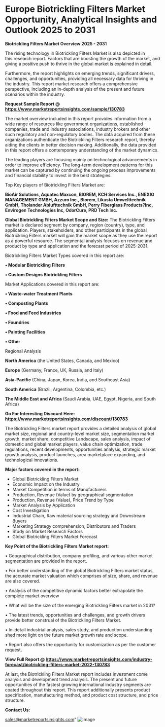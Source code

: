 # Europe Biotrickling Filters Market Opportunity, Analytical Insights and Outlook 2025 to 2031

<Strong> Biotrickling Filters Market Overview 2025 - 2031</strong>

The rising technology in Biotrickling Filters Market is also depicted in this research report. Factors that are boosting the growth of the market, and giving a positive push to thrive in the global market is explained in detail.

Furthermore, the report highlights on emerging trends, significant drivers, challenges, and opportunities, providing all necessary data for thriving in the industry. This report market research offers a comprehensive perspective, including an in-depth analysis of the present and future scenarios within the industry.

<strong>Request Sample Report @ <a href=https://www.marketreportsinsights.com/sample/130783>https://www.marketreportsinsights.com/sample/130783</a></strong>

The market overview included in this report provides information from a wide range of resources like government organizations, established companies, trade and industry associations, industry brokers and other such regulatory and non-regulatory bodies. The data acquired from these organizations authenticate the Biotrickling Filters research report, thereby aiding the clients in better decision making. Additionally, the data provided in this report offers a contemporary understanding of the market dynamics.

The leading players are focusing mainly on technological advancements in order to improve efficiency. The long-term development patterns for this market can be captured by continuing the ongoing process improvements and financial stability to invest in the best strategies.

Top Key players of Biotrickling Filters Market are:

<strong>BioAir Solutions, Aquatec Maxcon, BIOREM, KCH Services Inc., ENEXIO MANAGEMENT GMBH, Azzuro Inc., Biorem, Likusta Umwelttechnik GmbH, Tholander Ablufttechnik GmbH, Perry Fiberglass Products?Inc, Envirogen Technologies Inc, OdorCure, PRD Tech Inc.</strong>

<strong><b>Global Biotrickling Filters Market Scope and Size:</b></strong>
The Biotrickling Filters market is declared segment by company, region (country), type, and application. Players, stakeholders, and other participants in the global Biotrickling Filters market will gain the market scope as they use the report as a powerful resource. The segmental analysis focuses on revenue and product by type and application and the forecast period of 2025-2031.

Biotrickling Filters Market Types covered in this report are:

<strong>• Modular Biotrickling Filters

• Custom Designs Biotrickling Filters</strong>

Market Applications covered in this report are:

<strong>• Waste-water Treatment Plants

• Composting Plants

• Food and Feed Industries

• Foundries

• Painting Facilities

• Other</strong> 

Regional Analysis

<strong>North America</strong> (the United States, Canada, and Mexico)

<strong>Europe</strong> (Germany, France, UK, Russia, and Italy)

<strong>Asia-Pacific</strong> (China, Japan, Korea, India, and Southeast Asia)

<strong>South America</strong> (Brazil, Argentina, Colombia, etc.)

<strong>The Middle East and Africa</strong> (Saudi Arabia, UAE, Egypt, Nigeria, and South Africa)

<strong>Go For Interesting Discount Here: <a href=https://www.marketreportsinsights.com/discount/130783>https://www.marketreportsinsights.com/discount/130783</a></strong>

The Biotrickling Filters market report provides a detailed analysis of global market size, regional and country-level market size, segmentation market growth, market share, competitive Landscape, sales analysis, impact of domestic and global market players, value chain optimization, trade regulations, recent developments, opportunities analysis, strategic market growth analysis, product launches, area marketplace expanding, and technological innovations.

<strong><b>Major factors covered in the report:</b></strong>
<ul>
  <li>Global Biotrickling Filters Market </li>
  <li>Economic Impact on the Industry</li>
  <li>Market Competition in terms of Manufacturers</li>
  <li>Production, Revenue (Value) by geographical segmentation</li>
  <li>Production, Revenue (Value), Price Trend by Type</li>
  <li>Market Analysis by Application</li>
  <li>Cost Investigation</li>
  <li>Industrial Chain, Raw material sourcing strategy and Downstream Buyers</li>
  <li>Marketing Strategy comprehension, Distributors and Traders</li>
  <li>Study on Market Research Factors</li>
  <li>Global Biotrickling Filters Market Forecast</li>
</ul>

<strong><b>Key Point of the Biotrickling Filters Market report:</b></strong>

• Geographical distribution, company profiling, and various other market segmentation are provided in the report.

• For better understanding of the global Biotrickling Filters market status, the accurate market valuation which comprises of size, share, and revenue are also covered.

• Analysis of the competitive dynamic factors better extrapolate the complete market overview

• What will be the size of the emerging Biotrickling Filters market in 2031?

• The latest trends, opportunities and challenges, and growth drivers provide better construal of the Biotrickling Filters Market.

• In-detail industrial analysis, sales study, and production understanding shed more light on the future market growth rate and scope.

• Report also offers the opportunity for customization as per the customer request.

<strong><b>View Full Report @ <a href=https://www.marketreportsinsights.com/industry-forecast/biotrickling-filters-market-2022-130783>https://www.marketreportsinsights.com/industry-forecast/biotrickling-filters-market-2022-130783</a></b></strong>


At last, the Biotrickling Filters Market report includes investment come analysis and development trend analysis. The present and future opportunities of the fastest growing international industry segments are coated throughout this report. This report additionally presents product specification, manufacturing method, and product cost structure, and price structure.

<strong>Contact Us:</strong>

sales@marketreportsinsights.com"
![image](https://github.com/user-attachments/assets/617ae1be-e516-4274-aa6e-c8e1613e1bb1)
